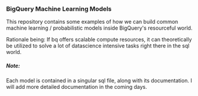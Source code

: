 ### BigQuery Machine Learning Models

This repository contains some examples of how we can build common machine learning / probabilistic models inside BigQuery's resourceful world.

Rationale being: If bq offers scalable compute resources, it can theoretically be utilized to solve a lot of datascience intensive tasks right there in the sql world.


##### Note:

Each model is contained in a singular sql file, along with its documentation. I will add more detailed documentation in the coming days.
